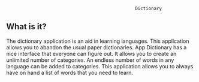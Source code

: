                                                     Dictionary

What is it?
------------
The dictionary application is an aid in learning languages. This application allows you to abandon the usual paper dictionaries. App Dictionary has a nice interface that everyone can figure out. It allows you to create an unlimited number of categories. An endless number of words in any language can be added to categories. This application allows you to always have on hand a list of words that you need to learn.


